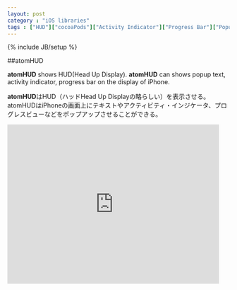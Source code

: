 ```yaml
---
layout: post
category : "iOS libraries"
tags : ["HUD"]["cocoaPods"]["Activity Indicator"]["Progress Bar"]["Popup Message"]
---
```

{% include JB/setup %}

##atomHUD

**atomHUD** shows HUD(Head Up Display). **atomHUD** can shows popup text, activity indicator, progress bar on the display of iPhone.

**atomHUD**はHUD（ハッドHead Up Displayの略らしい）を表示させる。atomHUDはiPhoneの画面上にテキストやアクティビティ・インジケータ、プログレスビューなどをポップアップさせることができる。

<iframe width="480" height="360" src="http://www.youtube.com/embed/WO82PoAczTc" frameborder="0" allowfullscreen></iframe>